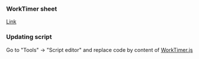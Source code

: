 ### WorkTimer sheet
<a href="https://docs.google.com/spreadsheets/d/1_JnnwFUr3Zli5FL92iA_yKjfnXPZpJpBOR8ptTvAMbY/edit#gid=0">Link</a>

### Updating script
Go to "Tools" -> "Script editor" and replace code by content of <a href="https://github.com/churski/WorkTimer/blob/master/WorkTimer.js">WorkTimer.js</a>
